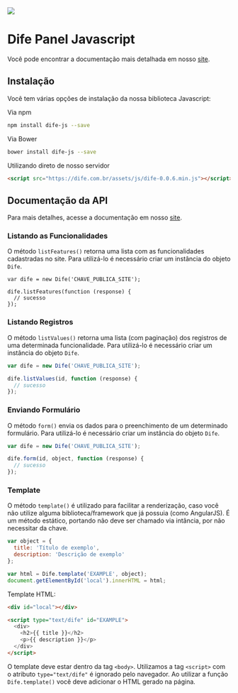 <img src="https://s3-sa-east-1.amazonaws.com/dife/assets/img/logo-inverse.png"/>

# Dife Panel Javascript

Você pode encontrar a documentação mais detalhada em nosso [site](https://dife.com.br/doc).

## Instalação

Você tem várias opções de instalação da nossa biblioteca Javascript:

Via npm

```bash
npm install dife-js --save
```

Via Bower

```bash
bower install dife-js --save
```

Utilizando direto de nosso servidor 

```html
<script src="https://dife.com.br/assets/js/dife-0.0.6.min.js"></script>
```

## Documentação da API

Para mais detalhes, acesse a documentação em nosso [site](https://dife.com.br/doc).

### Listando as Funcionalidades

O método `listFeatures()` retorna uma lista com as funcionalidades cadastradas no site. Para utilizá-lo é necessário criar um instância do objeto `Dife`.

```
var dife = new Dife('CHAVE_PUBLICA_SITE');

dife.listFeatures(function (response) {
  // sucesso
});
```

### Listando Registros

O método `listValues()` retorna uma lista (com paginação) dos registros de uma determinada funcionalidade. Para utilizá-lo é necessário criar um instância do objeto `Dife`.

``` javascript
var dife = new Dife('CHAVE_PUBLICA_SITE');

dife.listValues(id, function (response) {
  // sucesso
});
```

### Enviando Formulário

O método `form()` envia os dados para o preenchimento de um determinado formulário. Para utilizá-lo é necessário criar um instância do objeto `Dife`.

``` javascript
var dife = new Dife('CHAVE_PUBLICA_SITE');

dife.form(id, object, function (response) {
  // sucesso
});
```

### Template

O método `template()` é utilizado para facilitar a renderização, caso você não utilize alguma biblioteca/framework que já possuia (como AngularJS). É um método estático, portando não deve ser chamado via intância, por não necessitar da chave.


``` javascript
var object = {
  title: 'Título de exemplo',
  description: 'Descrição de exemplo'
};

var html = Dife.template('EXAMPLE', object);
document.getElementById('local').innerHTML = html;
```


Template HTML:

``` html
<div id="local"></div>

<script type="text/dife" id="EXAMPLE">
  <div>
    <h2>{{ title }}</h2>
    <p>{{ description }}</p>
  </div>
</script>
```

O template deve estar dentro da tag `<body>`. Utilizamos a tag `<script>` com o atributo `type="text/dife"` é ignorado pelo navegador. Ao utilizar a função `Dife.template()` você deve adicionar o HTML gerado na página.